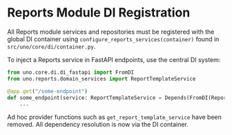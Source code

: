 # Reports Module DI Registration

All Reports module services and repositories must be registered with the global DI container using `configure_reports_services(container)` found in `src/uno/core/di/container.py`.

To inject a Reports service in FastAPI endpoints, use the central DI system:

```python
from uno.core.di.di_fastapi import FromDI
from uno.reports.domain_services import ReportTemplateService

@app.get("/some-endpoint")
def some_endpoint(service: ReportTemplateService = Depends(FromDI(ReportTemplateService))):
    ...
```

Ad hoc provider functions such as `get_report_template_service` have been removed. All dependency resolution is now via the DI container.
